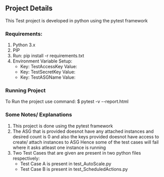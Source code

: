 ## Project Details ##
This Test project is  developed in python using the pytest framework

### Requirements: ###
1. Python 3.x
2. PIP
3. Run: pip install -r requirements.txt 
4. Environment Variable Setup:
    * Key: TestAccessKey  Value: <Your access key>
    * Key: TestSecretKey  Value: <Your secret key>
    * Key: TestASGName    Value: <Auto Scaling Group Name>

### Running Project ###
 To Run the project use command:
    $ pytest -v --report.html

### Some Notes/ Explanations ##
1. This project is done using the pytest framework
2. The ASG that is provided doesnot have any attached instances and desired count is 0 and also the keys provided doesnot have access to create/ attach instances to ASG 
    Hence some of the test cases will fail where it asks atleast one instance is running
3. Two Test Cases that are given are present in two python files respectively:
   * Test Case A is present in test_AutoScale.py
   * Test Case B is present in test_ScheduledActions.py
    